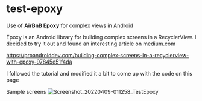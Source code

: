 # test-epoxy
Use of **AirBnB Epoxy** for complex views in Android


Epoxy is an Android library for building complex screens in a RecyclerView. I decided to try it out and found an interesting article on medium.com


https://proandroiddev.com/building-complex-screens-in-a-recyclerview-with-epoxy-97845e51f4da

I followed the tutorial and modified it a bit to come up with the code on this page

Sample screens
![Screenshot_20220409-011258_TestEpoxy](https://user-images.githubusercontent.com/3297681/162545935-bfe17ffa-6000-419f-adb2-b914d0766921.jpg)


